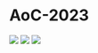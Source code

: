 # AoC-2023


![](https://img.shields.io/badge/day%20📅-17-blue)
![](https://img.shields.io/badge/stars%20⭐-4-yellow)
![](https://img.shields.io/badge/days%20completed-2-red)
